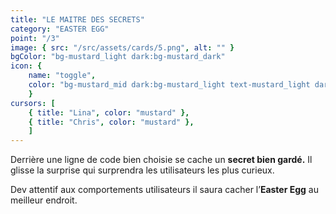```yaml
---
title: "LE MAITRE DES SECRETS"
category: "EASTER EGG"
point: "/3"
image: { src: "/src/assets/cards/5.png", alt: "" }
bgColor: "bg-mustard_light dark:bg-mustard_dark"
icon: {
    name: "toggle",
    color: "bg-mustard_mid dark:bg-mustard_light text-mustard_light dark:text-mustard_dark",
    }
cursors: [
    { title: "Lina", color: "mustard" },
    { title: "Chris", color: "mustard" },
    ]
---
```


Derrière une ligne de code bien choisie se cache un **secret bien gardé.** Il glisse la surprise qui surprendra les utilisateurs les plus curieux.

Dev attentif aux comportements utilisateurs il saura cacher l’**Easter Egg** au meilleur endroit.